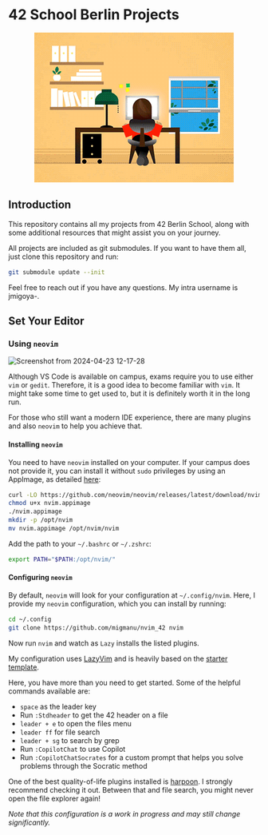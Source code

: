 # 42 School Berlin Projects
<p align="center">
    <img src="42_docs_header.gif" alt="animated" />
</p>

## Introduction

This repository contains all my projects from 42 Berlin School, along with some additional resources that might assist you on your journey.

All projects are included as git submodules. If you want to have them all, just clone this repository and run:

```bash
git submodule update --init
```

Feel free to reach out if you have any questions. My intra username is jmigoya-.

## Set Your Editor

### Using `neovim`
![Screenshot from 2024-04-23 12-17-28](https://github.com/migmanu/42_docs/assets/52668755/b717e048-5377-433e-801e-5b69c71fabee)

Although VS Code is available on campus, exams require you to use either `vim` or `gedit`. Therefore, it is a good idea to become familiar with `vim`. It might take some time to get used to, but it is definitely worth it in the long run.

For those who still want a modern IDE experience, there are many plugins and also `neovim` to help you achieve that.

#### Installing `neovim`

You need to have `neovim` installed on your computer. If your campus does not provide it, you can install it without `sudo` privileges by using an AppImage, as detailed [here](https://github.com/neovim/neovim/blob/master/INSTALL.md):

```bash
curl -LO https://github.com/neovim/neovim/releases/latest/download/nvim.appimage
chmod u+x nvim.appimage
./nvim.appimage
mkdir -p /opt/nvim
mv nvim.appimage /opt/nvim/nvim
```

Add the path to your `~/.bashrc` or `~/.zshrc`:

```bash
export PATH="$PATH:/opt/nvim/"
```

#### Configuring `neovim`

By default, `neovim` will look for your configuration at `~/.config/nvim`. Here, I provide my `neovim` configuration, which you can install by running:

```bash
cd ~/.config
git clone https://github.com/migmanu/nvim_42 nvim
```

Now run `nvim` and watch as `Lazy` installs the listed plugins.

My configuration uses [LazyVim](https://github.com/LazyVim/LazyVim) and is heavily based on the [starter template](http://www.lazyvim.org/installation).

Here, you have more than you need to get started. Some of the helpful commands available are:

- `space` as the leader key
- Run `:Stdheader` to get the 42 header on a file
- `leader + e` to open the files menu
- `leader ff` for file search
- `leader + sg` to search by grep
- Run `:CopilotChat` to use Copilot
- Run `:CopilotChatSocrates` for a custom prompt that helps you solve problems through the Socratic method

One of the best quality-of-life plugins installed is [harpoon](https://github.com/ThePrimeagen/harpoon). I strongly recommend checking it out. Between that and file search, you might never open the file explorer again!

*Note that this configuration is a work in progress and may still change significantly.*

